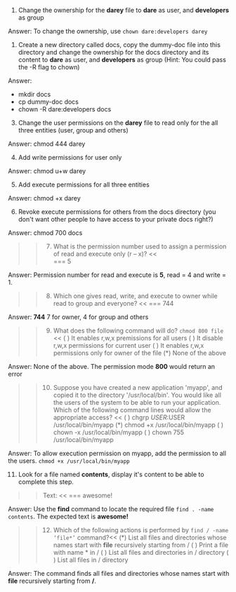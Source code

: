 1. Change the ownership for the **darey** file to **dare** as user, and **developers** as group
  
Answer: To change the ownership, use `chown dare:developers darey`
  
1. Create a new directory called docs, copy the dummy-doc file into this directory and change the ownership for the docs directory and its content to **dare** as user, and **developers** as group (Hint: You could pass the -R flag to chown)
  
Answer:  
   - mkdir docs  
   - cp dummy-doc docs  
   - chown -R dare:developers docs  
  
3. Change the user permissions on the **darey** file to read only for the all three entities (user, group and others)
  
Answer: chmod 444 darey

4. Add write permissions for user only
  
Answer: chmod u+w darey
  
5. Add execute permissions for all three entities
  
Answer: chmod +x darey
  
6. Revoke execute permissions for others from the docs directory (you don't want other people to have access to your private docs right?)  
  
Answer: chmod 700 docs
  
>>7. What is the permission number used to assign a permission of read and execute only (r – x)? <<  
=== 5
  
Answer: Permission number for read and execute is **5**, read = 4 and write = 1.  
  
>>8. Which one gives read, write, and execute to owner while read to group and everyone? <<
=== 744
  
Answer: **744** 7 for owner, 4 for group and others  
  
>>9. What does the following command will do? `chmod 800 file` <<
( ) It enables r,w,x premissions for all users
( ) It disable r,w,x permissions for current user
( ) It enables r,w,x permissions only for owner of the file
(*) None of the above
  
Answer: None of the above. The permission mode **800** would return an error

>>10. Suppose you have created a new application 'myapp', and copied it to the directory '/usr/local/bin'. You would like all the users of the system to be able to run your application. Which of the following command lines would allow the appropriate access? <<
( ) chgrp $USER:$USER /usr/local/bin/myapp
(*) chmod +x /usr/local/bin/myapp
( ) chown -x /usr/local/bin/myapp
( ) chown 755 /usr/local/bin/myapp
  
Answer: To allow execution permission on myapp, add the permission to all the users. `chmod +x /usr/local/bin/myapp`
  
11. Look for a file named **contents**, display it's content to be able to complete this step.  
  
>> Text: <<
=== awesome!
  
Answer: Use the **find** command to locate the required file `find . -name contents`. The expected text is **awesome!**  
  
>> 12. Which of the following actions is performed by `find / -name ‘file*’` command?<<
(*) List all files and directories whose names start with **file** recursively starting from /
( ) Print a file with name * in /
( ) List all files and directories in / directory
( ) List all files in / directory
  
Answer: The command finds all files and directories whose names start with **file** recursively starting from **/**.